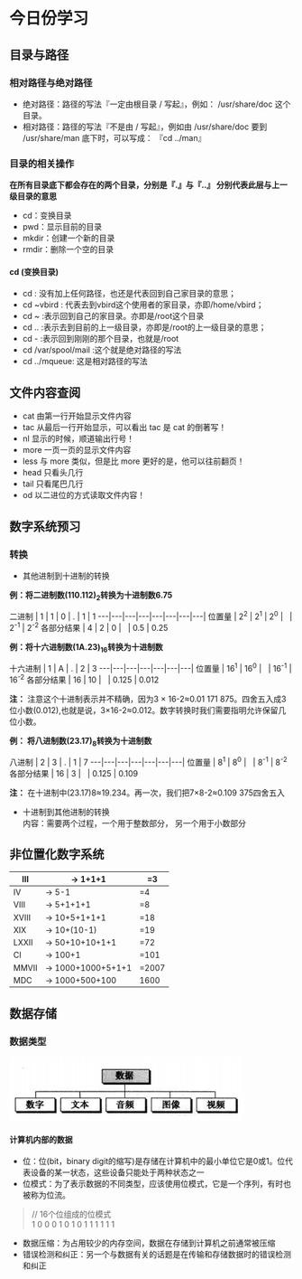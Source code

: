 # 今日份学习
## 目录与路径
### 相对路径与绝对路径
- 绝对路径：路径的写法『一定由根目录 / 写起』，例如： /usr/share/doc 这个目录。
- 相对路径：路径的写法『不是由 / 写起』，例如由 /usr/share/doc 要到 /usr/share/man 底下时，可以写成： 『cd ../man』

### 目录的相关操作
**在所有目录底下都会存在的两个目录，分别是『.』与『..』 分别代表此层与上一级目录的意思**
- cd：变换目录
- pwd：显示目前的目录
- mkdir：创建一个新的目录
- rmdir：删除一个空的目录

#### cd (变换目录)
- cd : 没有加上任何路径，也还是代表回到自己家目录的意思；
- cd ~vbird : 代表去到vbird这个使用者的家目录，亦即/home/vbird；
- cd ~ :表示回到自己的家目录。亦即是/root这个目录
- cd .. :表示去到目前的上一级目录，亦即是/root的上一级目录的意思；
- cd - :表示回到刚刚的那个目录，也就是/root
- cd /var/spool/mail :这个就是绝对路径的写法
- cd ../mqueue: 这是相对路径的写法

## 文件内容查阅
- cat  由第一行开始显示文件内容
- tac  从最后一行开始显示，可以看出 tac 是 cat 的倒著写！
- nl   显示的时候，顺道输出行号！
- more 一页一页的显示文件内容
- less 与 more 类似，但是比 more 更好的是，他可以往前翻页！
- head 只看头几行
- tail 只看尾巴几行
- od   以二进位的方式读取文件内容！

## 数字系统预习
### 转换
- 其他进制到十进制的转换  

**例：将二进制数(110.112)<sub>2</sub>转换为十进制数6.75**  


二进制 | 1 | 1 | 0 | . | 1 | 1 
---|---|---|---|---|---|---|---|
位置量 | 2<sup>2</sup> | 2<sup>1</sup> | 2<sup>0</sup> | &nbsp; | 2<sup>-1</sup> | 2<sup>-2</sup>
各部分结果 | 4 | 2 | 0 | &nbsp; | 0.5 | 0.25  


**例：将十六进制数(1A.23)<sub>16</sub>转换为十进制数**  

十六进制 | 1 | A | . | 2 | 3 
---|---|---|---|---|---|---|
位置量 | 16<sup>1</sup> | 16<sup>0</sup> | &nbsp; | 16<sup>-1</sup> | 16<sup>-2</sup>
各部分结果 | 16 | 10 | &nbsp; | 0.125 | 0.012  


**注：** 注意这个十进制表示并不精确，因为3 × 16-2≈0.01 171 875。四舍五入成3位小数(0.012),也就是说，3×16-2≈0.012。数字转换时我们需要指明允许保留几位小数。  

**例： 将八进制数(23.17)<sub>8</sub>转换为十进制数**  

八进制 | 2 | 3 | . | 1 | 7 
---|---|---|---|---|---|---| 
位置量 | 8<sup>1</sup> | 8<sup>0</sup> | &nbsp; | 8<sup>-1</sup> | 8<sup>-2</sup>
各部分结果 | 16 | 3 | &nbsp; | 0.125 | 0.109  

**注：** 在十进制中(23.17)8≈19.234。再一次，我们把7×8-2≈0.109 375四舍五入  

- 十进制到其他进制的转换  
  内容：需要两个过程，一个用于整数部分， 另一个用于小数部分


## 非位置化数字系统
III | →	1+1+1 | =3
---|---|---|
IV | →	5-1 | =4
VIII | →	5+1+1+1 | =8
XVIII | →	10+5+1+1+1 |=18
XIX | →	10+(10-1) | =19
LXXII | →	50+10+10+1+1 | =72
CI | →	100+1 | =101
MMVII | →	1000+1000+5+1+1	| =2007
MDC | →	1000+500+100 | 1600

## 数据存储
### 数据类型
![avatar](https://github.com/fangqihao/picture/blob/master/shuju.jpg)  

#### 计算机内部的数据
- 位：位(bit，binary digit的缩写)是存储在计算机中的最小单位它是0或1。位代表设备的某一状态，这些设备只能处于两种状态之一
- 位模式：为了表示数据的不同类型，应该使用位模式，它是一个序列，有时也被称为位流。  
>// 16个位组成的位模式  
1 0 0 0 1 0 1 0 1 1 1 1 1 1

- 数据压缩：为占用较少的内存空间，数据在存储到计算机之前通常被压缩
- 错误检测和纠正：另一个与数据有关的话题是在传输和存储数据时的错误检测和纠正







